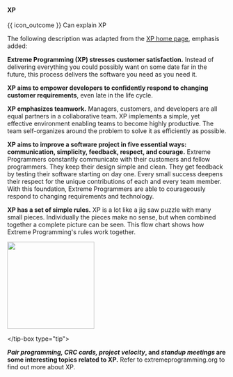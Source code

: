 <div id="title">

#### XP

</div>

<span id="prereqs"></span>

<span id="outcomes">{{ icon_outcome }} Can explain XP</span>

<div id="body">

The following description was adapted from the [XP home page](http://www.extremeprogramming.org), emphasis added:

<tip-box>

**Extreme Programming (XP) stresses customer satisfaction.** Instead of delivering everything you could possibly want on some date far in the future, this process delivers the software you need as you need it.

**XP aims to empower developers to confidently respond to changing customer requirements**, even late in the life cycle.

**XP emphasizes teamwork.** Managers, customers, and developers are all equal partners in a collaborative team. XP implements a simple, yet effective environment enabling teams to become highly productive. The team self-organizes around the problem to solve it as efficiently as possible.

**XP aims to improve a software project in five essential ways: communication, simplicity, feedback, respect, and courage.** Extreme Programmers constantly communicate with their customers and fellow programmers. They keep their design simple and clean. They get feedback by testing their software starting on day one. Every small success deepens their respect for the unique contributions of each and every team member. With this foundation, Extreme Programmers are able to courageously respond to changing requirements and technology.

**XP has a set of simple rules.** XP is a lot like a jig saw puzzle with many small pieces. Individually the pieces make no sense, but when combined together a complete picture can be seen. This flow chart shows how Extreme Programming's rules work together.

<img src="{{baseUrl}}/processModels/exampleProcessModels/xp/images/diagram.png" height="200" />
<p/>

</tip-box type="tip">

**_Pair programming, CRC cards, project velocity_, and _standup meetings_ are some interesting topics related to XP.** Refer to extremeprogramming.org to find out more about XP.

</div>

<div id="extras">
</div>
